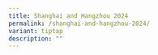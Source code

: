 ```yaml
---
title: Shanghai and Hangzhou 2024
permalink: /shanghai-and-hangzhou-2024/
variant: tiptap
description: ""
---
```


